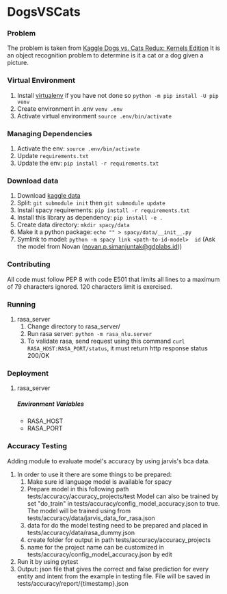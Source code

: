 
# DogsVSCats

### Problem
The problem is taken from [Kaggle Dogs vs. Cats Redux: Kernels Edition](https://www.kaggle.com/c/dogs-vs-cats-redux-kernels-edition#evaluation)
It is an object recognition problem to determine is it a cat or a dog given a picture.

### Virtual Environment
1. Install [virtualenv](http://conda.pydata.org/miniconda.html) if you have not done so
`python -m pip install -U pip venv`
2. Create environment in .env
`venv .env`                  
3. Activate virtual environment
`source .env/bin/activate` 

### Managing Dependencies
1. Activate the env: `source .env/bin/activate`
2. Update `requirements.txt`
3. Update the env: `pip install -r requirements.txt`

### Download data
1. Download [kaggle data](`https://www.kaggle.com/c/dogs-vs-cats-redux-kernels-edition/data`)
2. Split: `git submodule init` then `git submodule update`
3. Install spacy requirements: `pip install -r requirements.txt`
4. Install this library as dependency: `pip install -e .`
5. Create data directory: `mkdir spacy/data`
6. Make it a python package: `echo "" > spacy/data/__init__.py`
6. Symlink to model: `python -m spacy link <path-to-id-model>  id` 
(Ask the model from Novan (novan.p.simanjuntak@gdplabs.id))

### Contributing
All code must follow PEP 8 with code E501 that limits all lines to a maximum of 79 characters ignored. 120 characters limit is exercised.

### Running
1. rasa_server
    1. Change directory to rasa_server/
    2. Run rasa server: `python -m rasa_nlu.server`
    3. To validate rasa, send request using this command `curl RASA_HOST:RASA_PORT/status`, it must return http response status 200/OK
    
### Deployment
1. rasa_server
    ##### Environment Variables
    * RASA_HOST
    * RASA_PORT

### Accuracy Testing
Adding module to evaluate model's accuracy by using jarvis's bca data.
1. In order to use it there are some things to be prepared:
    1. Make sure id language model is available for spacy
    2. Prepare model in this following path tests/accuracy/accuracy_projects/test Model can also be trained by set "do_train" in tests/accuracy/config_model_accuracy.json to true. The model will be trained using from tests/accuracy/data/jarvis_data_for_rasa.json
    3. data for do the model testing need to be prepared and placed in tests/accuracy/data/rasa_dummy.json
    4. create folder for output in path tests/accuracy/accuracy_projects
    5. name for the project name can be customized in tests/accuracy/config_model_accuracy.json by edit
2. Run it by using pytest
3. Output: json file that gives the correct and false prediction for every entity and intent from the example in testing file. File will be saved in tests/accuracy/report/{timestamp}.json
